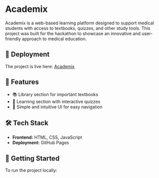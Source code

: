 # Academix

Academix is a web-based learning platform designed to support medical students with access to textbooks, quizzes, and other study tools. This project was built for the hackathon to showcase an innovative and user-friendly approach to medical education.

## 🚀 Deployment
The project is live here: [Academix](https://bethel-18.github.io/Academix/ )

## 📌 Features
- 📚 Library section for important textbooks  
- 📝 Learning section with interactive quizzes  
- 🎯 Simple and intuitive UI for easy navigation  

## 🛠️ Tech Stack
- **Frontend:** HTML, CSS, JavaScript  
- **Deployment:** GitHub Pages  

## 🏁 Getting Started
To run the project locally:

